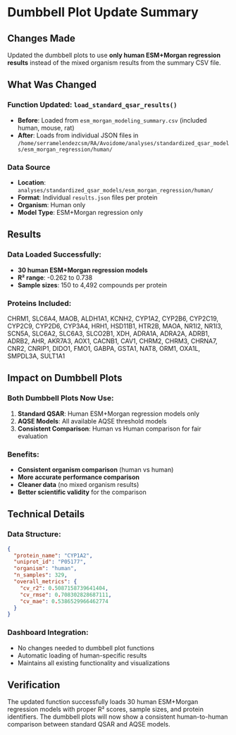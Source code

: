 # Dumbbell Plot Update Summary

## Changes Made
Updated the dumbbell plots to use **only human ESM+Morgan regression results** instead of the mixed organism results from the summary CSV file.

## What Was Changed

### **Function Updated**: `load_standard_qsar_results()`
- **Before**: Loaded from `esm_morgan_modeling_summary.csv` (included human, mouse, rat)
- **After**: Loads from individual JSON files in `/home/serramelendezcsm/RA/Avoidome/analyses/standardized_qsar_models/esm_morgan_regression/human/`

### **Data Source**
- **Location**: `analyses/standardized_qsar_models/esm_morgan_regression/human/`
- **Format**: Individual `results.json` files per protein
- **Organism**: Human only
- **Model Type**: ESM+Morgan regression only

## Results

### **Data Loaded Successfully**:
- **30 human ESM+Morgan regression models**
- **R² range**: -0.262 to 0.738
- **Sample sizes**: 150 to 4,492 compounds per protein

### **Proteins Included**:
CHRM1, SLC6A4, MAOB, ALDH1A1, KCNH2, CYP1A2, CYP2B6, CYP2C19, CYP2C9, CYP2D6, CYP3A4, HRH1, HSD11B1, HTR2B, MAOA, NR1I2, NR1I3, SCN5A, SLC6A2, SLC6A3, SLCO2B1, XDH, ADRA1A, ADRA2A, ADRB1, ADRB2, AHR, AKR7A3, AOX1, CACNB1, CAV1, CHRM2, CHRM3, CHRNA7, CNR2, CNRIP1, DIDO1, FMO1, GABPA, GSTA1, NAT8, ORM1, OXA1L, SMPDL3A, SULT1A1

## Impact on Dumbbell Plots

### **Both Dumbbell Plots Now Use**:
1. **Standard QSAR**: Human ESM+Morgan regression models only
2. **AQSE Models**: All available AQSE threshold models
3. **Consistent Comparison**: Human vs Human comparison for fair evaluation

### **Benefits**:
- **Consistent organism comparison** (human vs human)
- **More accurate performance comparison** 
- **Cleaner data** (no mixed organism results)
- **Better scientific validity** for the comparison

## Technical Details

### **Data Structure**:
```json
{
  "protein_name": "CYP1A2",
  "uniprot_id": "P05177", 
  "organism": "human",
  "n_samples": 329,
  "overall_metrics": {
    "cv_r2": 0.5087158739641404,
    "cv_rmse": 0.708302828687111,
    "cv_mae": 0.5386529966462774
  }
}
```

### **Dashboard Integration**:
- No changes needed to dumbbell plot functions
- Automatic loading of human-specific results
- Maintains all existing functionality and visualizations

## Verification
The updated function successfully loads 30 human ESM+Morgan regression models with proper R² scores, sample sizes, and protein identifiers. The dumbbell plots will now show a consistent human-to-human comparison between standard QSAR and AQSE models.



